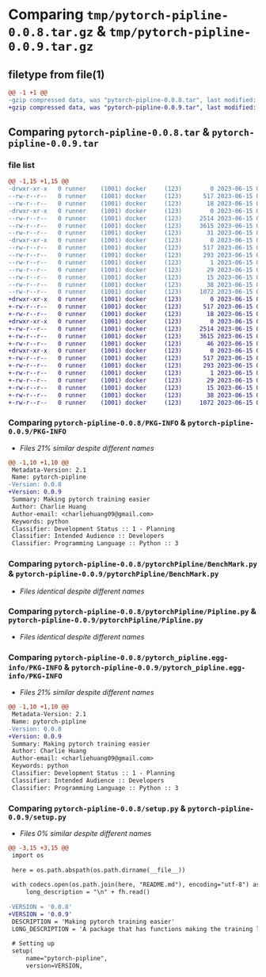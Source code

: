 # Comparing `tmp/pytorch-pipline-0.0.8.tar.gz` & `tmp/pytorch-pipline-0.0.9.tar.gz`

## filetype from file(1)

```diff
@@ -1 +1 @@
-gzip compressed data, was "pytorch-pipline-0.0.8.tar", last modified: Thu Jun 15 07:10:43 2023, max compression
+gzip compressed data, was "pytorch-pipline-0.0.9.tar", last modified: Thu Jun 15 07:17:59 2023, max compression
```

## Comparing `pytorch-pipline-0.0.8.tar` & `pytorch-pipline-0.0.9.tar`

### file list

```diff
@@ -1,15 +1,15 @@
-drwxr-xr-x   0 runner    (1001) docker     (123)        0 2023-06-15 07:10:43.448771 pytorch-pipline-0.0.8/
--rw-r--r--   0 runner    (1001) docker     (123)      517 2023-06-15 07:10:43.448771 pytorch-pipline-0.0.8/PKG-INFO
--rw-r--r--   0 runner    (1001) docker     (123)       18 2023-06-15 07:10:26.000000 pytorch-pipline-0.0.8/README.md
-drwxr-xr-x   0 runner    (1001) docker     (123)        0 2023-06-15 07:10:43.448771 pytorch-pipline-0.0.8/pytorchPipline/
--rw-r--r--   0 runner    (1001) docker     (123)     2514 2023-06-15 07:10:26.000000 pytorch-pipline-0.0.8/pytorchPipline/BenchMark.py
--rw-r--r--   0 runner    (1001) docker     (123)     3615 2023-06-15 07:10:26.000000 pytorch-pipline-0.0.8/pytorchPipline/Pipline.py
--rw-r--r--   0 runner    (1001) docker     (123)       31 2023-06-15 07:10:26.000000 pytorch-pipline-0.0.8/pytorchPipline/__init__.py
-drwxr-xr-x   0 runner    (1001) docker     (123)        0 2023-06-15 07:10:43.448771 pytorch-pipline-0.0.8/pytorch_pipline.egg-info/
--rw-r--r--   0 runner    (1001) docker     (123)      517 2023-06-15 07:10:43.000000 pytorch-pipline-0.0.8/pytorch_pipline.egg-info/PKG-INFO
--rw-r--r--   0 runner    (1001) docker     (123)      293 2023-06-15 07:10:43.000000 pytorch-pipline-0.0.8/pytorch_pipline.egg-info/SOURCES.txt
--rw-r--r--   0 runner    (1001) docker     (123)        1 2023-06-15 07:10:43.000000 pytorch-pipline-0.0.8/pytorch_pipline.egg-info/dependency_links.txt
--rw-r--r--   0 runner    (1001) docker     (123)       29 2023-06-15 07:10:43.000000 pytorch-pipline-0.0.8/pytorch_pipline.egg-info/requires.txt
--rw-r--r--   0 runner    (1001) docker     (123)       15 2023-06-15 07:10:43.000000 pytorch-pipline-0.0.8/pytorch_pipline.egg-info/top_level.txt
--rw-r--r--   0 runner    (1001) docker     (123)       38 2023-06-15 07:10:43.448771 pytorch-pipline-0.0.8/setup.cfg
--rw-r--r--   0 runner    (1001) docker     (123)     1072 2023-06-15 07:10:26.000000 pytorch-pipline-0.0.8/setup.py
+drwxr-xr-x   0 runner    (1001) docker     (123)        0 2023-06-15 07:17:59.204885 pytorch-pipline-0.0.9/
+-rw-r--r--   0 runner    (1001) docker     (123)      517 2023-06-15 07:17:59.204885 pytorch-pipline-0.0.9/PKG-INFO
+-rw-r--r--   0 runner    (1001) docker     (123)       18 2023-06-15 07:17:47.000000 pytorch-pipline-0.0.9/README.md
+drwxr-xr-x   0 runner    (1001) docker     (123)        0 2023-06-15 07:17:59.200885 pytorch-pipline-0.0.9/pytorchPipline/
+-rw-r--r--   0 runner    (1001) docker     (123)     2514 2023-06-15 07:17:47.000000 pytorch-pipline-0.0.9/pytorchPipline/BenchMark.py
+-rw-r--r--   0 runner    (1001) docker     (123)     3615 2023-06-15 07:17:47.000000 pytorch-pipline-0.0.9/pytorchPipline/Pipline.py
+-rw-r--r--   0 runner    (1001) docker     (123)       46 2023-06-15 07:17:47.000000 pytorch-pipline-0.0.9/pytorchPipline/__init__.py
+drwxr-xr-x   0 runner    (1001) docker     (123)        0 2023-06-15 07:17:59.204885 pytorch-pipline-0.0.9/pytorch_pipline.egg-info/
+-rw-r--r--   0 runner    (1001) docker     (123)      517 2023-06-15 07:17:59.000000 pytorch-pipline-0.0.9/pytorch_pipline.egg-info/PKG-INFO
+-rw-r--r--   0 runner    (1001) docker     (123)      293 2023-06-15 07:17:59.000000 pytorch-pipline-0.0.9/pytorch_pipline.egg-info/SOURCES.txt
+-rw-r--r--   0 runner    (1001) docker     (123)        1 2023-06-15 07:17:59.000000 pytorch-pipline-0.0.9/pytorch_pipline.egg-info/dependency_links.txt
+-rw-r--r--   0 runner    (1001) docker     (123)       29 2023-06-15 07:17:59.000000 pytorch-pipline-0.0.9/pytorch_pipline.egg-info/requires.txt
+-rw-r--r--   0 runner    (1001) docker     (123)       15 2023-06-15 07:17:59.000000 pytorch-pipline-0.0.9/pytorch_pipline.egg-info/top_level.txt
+-rw-r--r--   0 runner    (1001) docker     (123)       38 2023-06-15 07:17:59.204885 pytorch-pipline-0.0.9/setup.cfg
+-rw-r--r--   0 runner    (1001) docker     (123)     1072 2023-06-15 07:17:47.000000 pytorch-pipline-0.0.9/setup.py
```

### Comparing `pytorch-pipline-0.0.8/PKG-INFO` & `pytorch-pipline-0.0.9/PKG-INFO`

 * *Files 21% similar despite different names*

```diff
@@ -1,10 +1,10 @@
 Metadata-Version: 2.1
 Name: pytorch-pipline
-Version: 0.0.8
+Version: 0.0.9
 Summary: Making pytorch training easier
 Author: Charlie Huang
 Author-email: <charliehuang09@gmail.com>
 Keywords: python
 Classifier: Development Status :: 1 - Planning
 Classifier: Intended Audience :: Developers
 Classifier: Programming Language :: Python :: 3
```

### Comparing `pytorch-pipline-0.0.8/pytorchPipline/BenchMark.py` & `pytorch-pipline-0.0.9/pytorchPipline/BenchMark.py`

 * *Files identical despite different names*

### Comparing `pytorch-pipline-0.0.8/pytorchPipline/Pipline.py` & `pytorch-pipline-0.0.9/pytorchPipline/Pipline.py`

 * *Files identical despite different names*

### Comparing `pytorch-pipline-0.0.8/pytorch_pipline.egg-info/PKG-INFO` & `pytorch-pipline-0.0.9/pytorch_pipline.egg-info/PKG-INFO`

 * *Files 21% similar despite different names*

```diff
@@ -1,10 +1,10 @@
 Metadata-Version: 2.1
 Name: pytorch-pipline
-Version: 0.0.8
+Version: 0.0.9
 Summary: Making pytorch training easier
 Author: Charlie Huang
 Author-email: <charliehuang09@gmail.com>
 Keywords: python
 Classifier: Development Status :: 1 - Planning
 Classifier: Intended Audience :: Developers
 Classifier: Programming Language :: Python :: 3
```

### Comparing `pytorch-pipline-0.0.8/setup.py` & `pytorch-pipline-0.0.9/setup.py`

 * *Files 0% similar despite different names*

```diff
@@ -3,15 +3,15 @@
 import os
 
 here = os.path.abspath(os.path.dirname(__file__))
 
 with codecs.open(os.path.join(here, "README.md"), encoding="utf-8") as fh:
     long_description = "\n" + fh.read()
 
-VERSION = '0.0.8'
+VERSION = '0.0.9'
 DESCRIPTION = 'Making pytorch training easier'
 LONG_DESCRIPTION = 'A package that has functions making the training loop faster to write'
 
 # Setting up
 setup(
     name="pytorch-pipline",
     version=VERSION,
```

